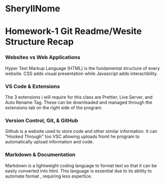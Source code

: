 # SheryllNome

# Homework-1 Git Readme/Wesite Structure Recap

### Websites vs Web Applications

Hyper Text Markup Language (HTML) is the fundamental structure of every website. CSS adds visual presentation while Javascript adds interactibility.

### VS Code & Extensions

The 3 extensions i will require for this class are Prettier, Live Server, and Auto Rename Tag. These can be downloaded and managed through the extensions tab on the right side of the program.

### Version Control, Git, & GitHub

Github is a website used to store code and other similar information. It can "Hooked Through" too VSC allowing uploads fromt he program to automatically upload information and code.

### Markdown & Documentation

Markdown is a lightweight coding language to format text so that it can be easily converted into html. This language is essential due to its ability to automate format , requiring less expertice.

